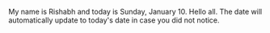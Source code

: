 My name is Rishabh and today is Sunday, January 10. Hello all. The date will automatically update to today's date in case you did not notice.
